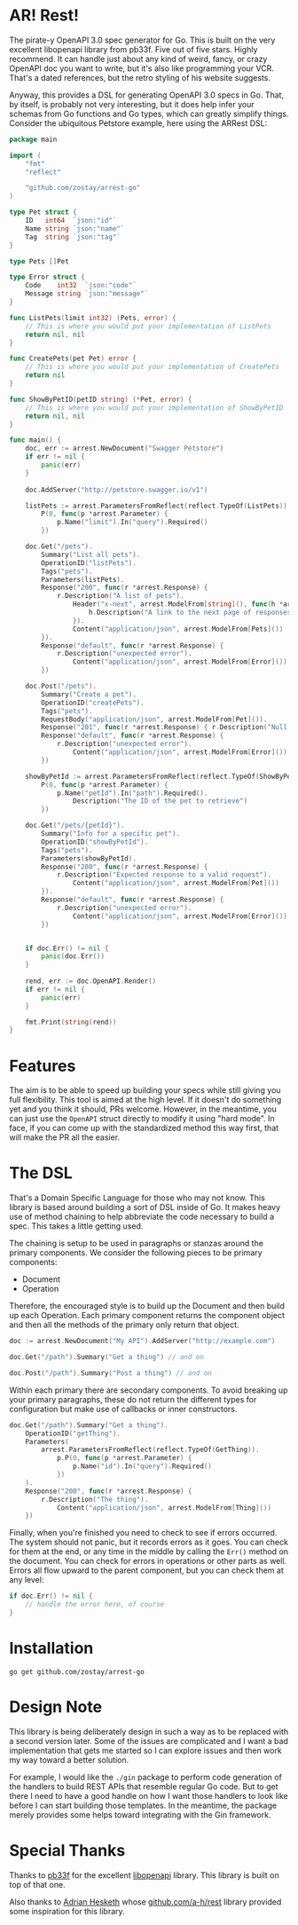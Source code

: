 # AR! Rest!

The pirate-y OpenAPI 3.0 spec generator for Go. This is built on the very excellent libopenapi library from pb33f. Five out of five stars. Highly recommend. It can handle just about any kind of weird, fancy, or crazy OpenAPI doc you want to write, but it's also like programming your VCR. That's a dated references, but the retro styling of his website suggests.

Anyway, this provides a DSL for generating OpenAPI 3.0 specs in Go. That, by itself, is probably not very interesting, but it does help infer your schemas from Go functions and Go types, which can greatly simplify things. Consider the ubiquitous Petstore example, here using the ARRest DSL:

```go
package main

import (
	"fmt"
	"reflect"

	"github.com/zostay/arrest-go"
)

type Pet struct {
	ID   int64  `json:"id"`
	Name string `json:"name"`
	Tag  string `json:"tag"`
}

type Pets []Pet

type Error struct {
	Code    int32  `json:"code"`
	Message string `json:"message"`
}

func ListPets(limit int32) (Pets, error) {
	// This is where you would put your implementation of ListPets
	return nil, nil
}

func CreatePets(pet Pet) error {
	// This is where you would put your implementation of CreatePets
	return nil
}

func ShowByPetID(petID string) (*Pet, error) {
	// This is where you would put your implementation of ShowByPetID
	return nil, nil
}

func main() {
	doc, err := arrest.NewDocument("Swagger Petstore")
	if err != nil {
		panic(err)
	}
            
    doc.AddServer("http://petstore.swagger.io/v1")

	listPets := arrest.ParametersFromReflect(reflect.TypeOf(ListPets)).
		P(0, func(p *arrest.Parameter) {
			p.Name("limit").In("query").Required()
		})

	doc.Get("/pets").
		Summary("List all pets").
		OperationID("listPets").
		Tags("pets").
		Parameters(listPets).
		Response("200", func(r *arrest.Response) {
			r.Description("A list of pets").
				Header("x-next", arrest.ModelFrom[string](), func(h *arrest.Header) {
					h.Description("A link to the next page of responses")
				}).
				Content("application/json", arrest.ModelFrom[Pets]())
		}).
		Response("default", func(r *arrest.Response) {
			r.Description("unexpected error").
				Content("application/json", arrest.ModelFrom[Error]())
		})

	doc.Post("/pets").
		Summary("Create a pet").
		OperationID("createPets").
		Tags("pets").
		RequestBody("application/json", arrest.ModelFrom[Pet]()).
		Response("201", func(r *arrest.Response) { r.Description("Null response") }).
		Response("default", func(r *arrest.Response) {
			r.Description("unexpected error").
				Content("application/json", arrest.ModelFrom[Error]())
		})

	showByPetId := arrest.ParametersFromReflect(reflect.TypeOf(ShowByPetID)).
		P(0, func(p *arrest.Parameter) {
			p.Name("petId").In("path").Required().
				Description("The ID of the pet to retrieve")
		})

	doc.Get("/pets/{petId}").
		Summary("Info for a specific pet").
		OperationID("showByPetId").
		Tags("pets").
		Parameters(showByPetId).
		Response("200", func(r *arrest.Response) {
			r.Description("Expected response to a valid request").
				Content("application/json", arrest.ModelFrom[Pet]())
		}).
		Response("default", func(r *arrest.Response) {
			r.Description("unexpected error").
				Content("application/json", arrest.ModelFrom[Error]())
		})


	if doc.Err() != nil {
		panic(doc.Err())
	}
	
	rend, err := doc.OpenAPI.Render()
	if err != nil {
		panic(err)
	}

	fmt.Print(string(rend))
}

```

# Features

The aim is to be able to speed up building your specs while still giving you full flexibility. This tool is aimed at the high level. If it doesn't do something yet and you think it should, PRs welcome. However, in the meantime, you can just use the `OpenAPI` struct directly to modify it using "hard mode". In face, if you can come up with the standardized method this way first, that will make the PR all the easier.

# The DSL

That's a Domain Specific Language for those who may not know. This library is based around building a sort of DSL inside of Go. It makes heavy use of method chaining to help abbreviate the code necessary to build a spec. This takes a little getting used.

The chaining is setup to be used in paragraphs or stanzas around the primary components. We consider the following pieces to be primary components:

* Document
* Operation

Therefore, the encouraged style is to build up the Document and then build up each Operation. Each primary component returns the component object and then all the methods of the primary only return that object.

```go
doc := arrest.NewDocument("My API").AddServer("http://example.com")

doc.Get("/path").Summary("Get a thing") // and on

doc.Post("/path").Summary("Post a thing") // and on
```

Within each primary there are secondary components. To avoid breaking up your primary paragraphs, these do not return the different types for configuration but make use of callbacks or inner constructors.

```go
doc.Get("/path").Summary("Get a thing").
    OperationID("getThing").
    Parameters(
        arrest.ParametersFromReflect(reflect.TypeOf(GetThing)).
            p.P(0, func(p *arrest.Parameter) {
                p.Name("id").In("query").Required()
            })
    ).
    Response("200", func(r *arrest.Response) {
        r.Description("The thing").
            Content("application/json", arrest.ModelFrom[Thing]())
    })
```

Finally, when you're finished you need to check to see if errors occurred. The system should not panic, but it records errors as it goes. You can check for them at the end, or any time in the middle by calling the `Err()` method on the document. You can check for errors in operations or other parts as well. Errors all flow upward to the parent component, but you can check them at any level:

```go
if doc.Err() != nil {
    // handle the error here, of course
}
```

# Installation

```shell
go get github.com/zostay/arrest-go
```

# Design Note

This library is being deliberately design in such a way as to be replaced with a
second version later. Some of the issues are complicated and I want a bad
implementation that gets me started so I can explore issues and then work my
way toward a better solution.

For example, I would like the `./gin` package to perform code generation of the
handlers to build REST APIs that resemble regular Go code. But to get there I
need to have a good handle on how I want those handlers to look like before I
can start building those templates. In the meantime, the package merely provides
some helps toward integrating with the Gin framework.

# Special Thanks

Thanks to [pb33f](https://pb33f.io/) for the excellent [libopenapi](https://github.com/pb33f/libopenapi) library. This library is built on top of that one.

Also thanks to [Adrian Hesketh](https://github.com/a-h) whose [github.com/a-h/rest](https://github.com/a-h/rest) library provided some inspiration for this library.
